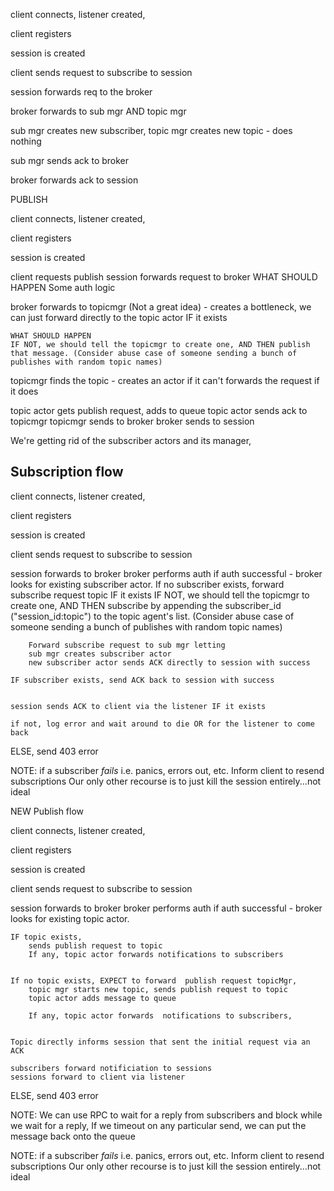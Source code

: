 
client connects, listener created, 


client registers

session is created

client sends request to subscribe to session

session forwards req to the broker

broker forwards to sub mgr AND topic mgr

sub mgr creates new subscriber, topic mgr creates new topic - does nothing

sub mgr sends ack to broker

broker forwards ack to session

PUBLISH

client connects, listener created, 

client registers

session is created

client requests publish 
session forwards request to broker
    WHAT SHOULD HAPPEN
        Some auth logic

broker forwards to topicmgr
(Not a great idea) - creates a bottleneck, we can just forward directly to the topic actor IF it exists

    WHAT SHOULD HAPPEN
    IF NOT, we should tell the topicmgr to create one, AND THEN publish that message. (Consider abuse case of someone sending a bunch of publishes with random topic names)


topicmgr finds the topic - creates an actor if it can't
forwards the request if it does


topic actor gets publish request, adds to queue
topic actor sends ack to topicmgr
topicmgr sends to broker
broker sends to session





We're getting rid of the subscriber actors and its manager,

## Subscription flow

client connects, listener created, 

client registers

session is created

client sends request to subscribe to session

session forwards to broker
broker performs auth
if auth successful - broker looks for existing subscriber actor.
    If no subscriber exists, forward subscribe request topic IF it exists
        IF NOT, we should tell the topicmgr to create one, AND THEN subscribe by appending the subscriber_id ("session_id:topic") to the topic agent's list. (Consider abuse case of someone sending a bunch of publishes with random topic names)
   
        Forward subscribe request to sub mgr letting
        sub mgr creates subscriber actor
        new subscriber actor sends ACK directly to session with success

    IF subscriber exists, send ACK back to session with success


    session sends ACK to client via the listener IF it exists
    
    if not, log error and wait around to die OR for the listener to come back

ELSE, send 403 error


NOTE: if a subscriber *fails* i.e. panics, errors out, etc. Inform client to resend subscriptions
Our only other recourse is to just kill the session entirely...not ideal



NEW Publish flow

client connects, listener created, 


client registers

session is created

client sends request to subscribe to session

session forwards to broker
broker performs auth
if auth successful - broker looks for existing topic actor.

    IF topic exists, 
        sends publish request to topic
        If any, topic actor forwards notifications to subscribers 


    If no topic exists, EXPECT to forward  publish request topicMgr,
        topic mgr starts new topic, sends publish request to topic
        topic actor adds message to queue
        
        If any, topic actor forwards  notifications to subscribers,

    
    Topic directly informs session that sent the initial request via an ACK

    subscribers forward notificiation to sessions
    sessions forward to client via listener    
ELSE, send 403 error


NOTE: We can use RPC to wait for a reply from subscribers and block while we wait for a reply,
If we timeout on any particular send, we can put the message back onto the queue 

NOTE: if a subscriber *fails* i.e. panics, errors out, etc. Inform client to resend subscriptions
Our only other recourse is to just kill the session entirely...not ideal


